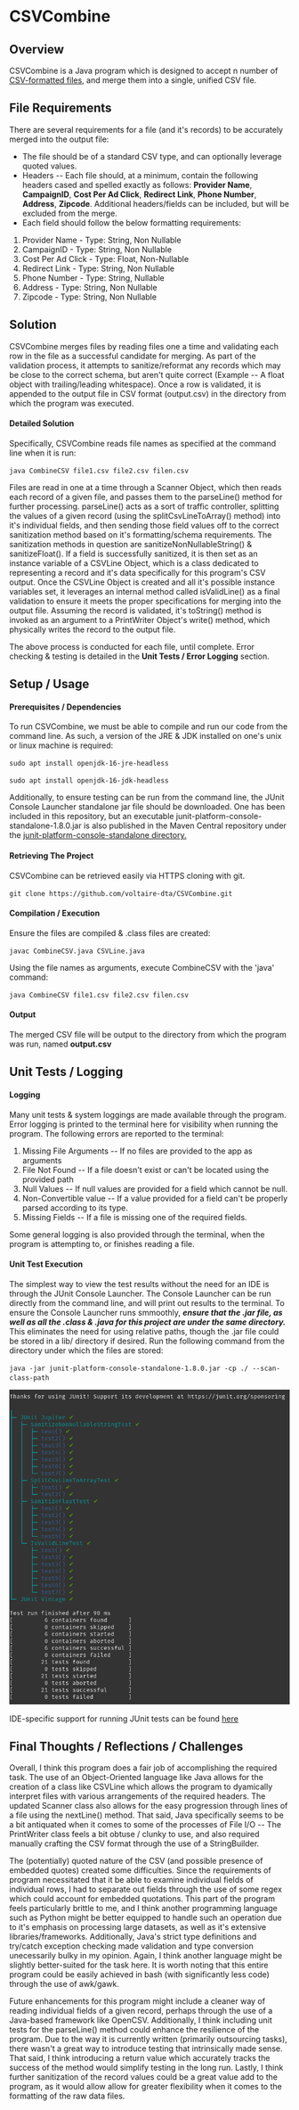 # CSVCombine

## Overview

 CSVCombine is a Java program which is designed to accept n number of [CSV-formatted files](https://datatracker.ietf.org/doc/html/rfc4180.html), and merge them into a single, unified CSV file. 
 
## File Requirements 
There are several requirements for a file (and it's records) to be accurately merged into the output file: 

* The file should be of a standard CSV type, and can optionally leverage quoted values. 
* Headers -- Each file should, at a minimum, contain the following headers cased and spelled exactly as follows: **Provider Name**, __CampaignID__, **Cost Per Ad Click**, **Redirect Link**, **Phone Number**, **Address**, **Zipcode**. Additional headers/fields can be included, but will be excluded from the merge. 
* Each field should follow the below formatting requirements:
1. Provider Name - Type: String, Non Nullable
2. CampaignID - Type: String, Non Nullable
3. Cost Per Ad Click - Type: Float, Non-Nullable
4. Redirect Link - Type: String, Non Nullable
5. Phone Number - Type: String, Nullable
6. Address - Type: String, Non Nullable
7. Zipcode - Type: String, Non Nullable

## Solution
CSVCombine merges files by reading files one a time and validating each row in the file as a successful candidate for merging. As part of the validation process, it attempts to sanitize/reformat any records which may be close to the correct schema, but aren't quite correct (Example -- A float object with trailing/leading whitespace). Once a row is validated, it is appended to the output file in CSV format (output.csv) in the directory from which the program was executed. 

#### Detailed Solution
Specifically, CSVCombine reads file names as specified at the command line when it is run:

`java CombineCSV file1.csv file2.csv filen.csv`

Files are read in one at a time through a Scanner Object, which then reads each record of a given file, and passes them to the parseLine() method for further processing. parseLine() acts as a sort of traffic controller, splitting the values of a given record (using the splitCsvLineToArray() method) into it's individual fields, and then sending those field values off to the correct sanitization method based on it's formatting/schema requirements. The sanitization methods in question are sanitizeNonNullableString() & sanitizeFloat(). If a field is successfully sanitized, it is then set as an instance variable of a CSVLine Object, which is a class dedicated to representing a record and it's data specifically for this program's CSV output. Once the CSVLine Object is created and all it's possible instance variables set, it leverages an internal method called isValidLine() as a final validation to ensure it meets the proper specifications for merging into the output file. Assuming the record is validated, it's toString() method is invoked as an argument to a PrintWriter Object's write() method, which physically writes the record to the output file. 

The above process is conducted for each file, until complete. Error checking & testing is detailed in the **Unit Tests / Error Logging** section.  

## Setup / Usage

#### Prerequisites / Dependencies
To run CSVCombine, we must be able to compile and run our code from the command line. As such, a version of the JRE & JDK installed on one's unix or linux machine is required:

`sudo apt install openjdk-16-jre-headless`

`sudo apt install openjdk-16-jdk-headless`

Additionally, to ensure testing can be run from the command line, the JUnit Console Launcher standalone jar file should be downloaded. One has been included in this repository, but an executable junit-platform-console-standalone-1.8.0.jar is also published in the Maven Central repository under the [junit-platform-console-standalone directory.](https://repo1.maven.org/maven2/org/junit/platform/junit-platform-console-standalone/)

#### Retrieving The Project
CSVCombine can be retrieved easily via HTTPS cloning with git. 

`git clone https://github.com/voltaire-dta/CSVCombine.git`

#### Compilation / Execution
Ensure the files are compiled & .class files are created: 

`javac CombineCSV.java CSVLine.java`

Using the file names as arguments, execute CombineCSV with the 'java' command: 

`java CombineCSV file1.csv file2.csv filen.csv`

#### Output 

The merged CSV file will be output to the directory from which the program was run, named **output.csv**

## Unit Tests / Logging
#### Logging
Many unit tests & system loggings are made available through the program. Error logging is printed to the terminal here for visibility when running the program. The following errors are reported to the terminal: 

1. Missing File Arguments -- If no files are provided to the app as arguments
2. File Not Found -- If a file doesn't exist or can't be located using the provided path
3. Null Values -- If null values are provided for a field which cannot be null. 
4. Non-Convertible value -- If a value provided for a field can't be properly parsed according to its type.
5. Missing Fields -- If a file is missing one of the required fields. 

Some general logging is also provided through the terminal, when the program is attempting to, or finishes reading a file. 

#### Unit Test Execution 
The simplest way to view the test results without the need for an IDE is through the JUnit Console Launcher. The Console Launcher can be run directly from the command line, and will print out results to the terminal. To ensure the Console Launcher runs smmoothly, __*ensure that the .jar file, as well as all the .class & .java for this project are under the same directory.*__ This eliminates the need for using relative paths, though the .jar file could be stored in a lib/ directory if desired. Run the following command from the directory under which the files are stored:  

`java -jar junit-platform-console-standalone-1.8.0.jar -cp ./ --scan-class-path`

![JUnit Output](/images/JUnit.png)

IDE-specific support for running JUnit tests can be found [here](https://junit.org/junit5/docs/current/user-guide/#running-tests-ide)

## Final Thoughts / Reflections / Challenges

Overall, I think this program does a fair job of accomplishing the required task. The use of an Object-Oriented language like Java allows for the creation of a class like CSVLine which allows the program to dyamically interpret files with various arrangements of the required headers. The updated Scanner class also allows for the easy progression through lines of a file using the nextLine() method. That said, Java specifically seems to be a bit antiquated when it comes to some of the processes of File I/O -- The PrintWriter class feels a bit obtuse / clunky to use, and also required manually crafting the CSV format through the use of a StringBuilder. 

The (potentially) quoted nature of the CSV (and possible presence of embedded quotes) created some difficulties. Since the requirements of program necessitated that it be able to examine individual fields of individual rows, I had to separate out fields through the use of some regex which could account for embedded quotations. This part of the program feels particularly brittle to me, and I think another programming language such as Python might be better equipped to handle such an operation due to it's emphasis on processing large datasets, as well as it's extensive libraries/frameworks. Additionally, Java's strict type definitions and try/catch exception checking made validation and type conversion unecessarily bulky in my opinion. Again, I think another language might be slightly better-suited for the task here. It is worth noting that this entire program could be easily achieved in bash (with significantly less code) through the use of awk/gawk. 

Future enhancements for this program might include a cleaner way of reading individual fields of a given record, perhaps through the use of a Java-based framework like OpenCSV. Additionally, I think including unit tests for the parseLine() method could enhance the resilience of the program. Due to the way it is currently written (primarily outsourcing tasks), there wasn't a great way to introduce testing that intrinsically made sense. That said, I think introducing a return value which accurately tracks the success of the method would simplify testing in the long run. Lastly, I think further sanitization of the record values could be a great value add to the program, as it would allow allow for greater flexibility when it comes to the formatting of the raw data files. 

